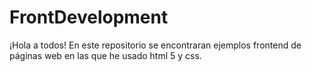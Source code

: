 # FrontDevelopment
¡Hola a todos! En este repositorio se encontraran ejemplos frontend de páginas web en las que he usado html 5 y css.
